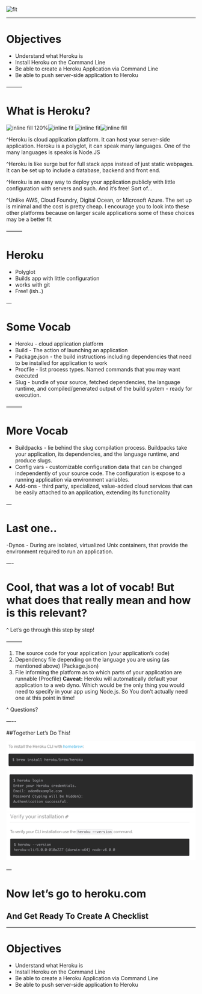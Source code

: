 ![fit](https://blog.phusion.nl/content/images/2016/07/Heroku.png)

---

# Objectives

- Understand what Heroku is
- Install Heroku on the Command Line
- Be able to create a Heroku Application via Command Line
- Be able to push server-side application to Heroku

———

# What is Heroku?

![inline fill 120%](https://redislabs.com/wp-content/images/partners/logo-square-heroku.png)![inline fit](https://www.westconcomstor.com/content/dam/wcgcom/Global/Cloud/Vendors/Microsoft/Azure/Azure%20cloud.png)
![inline fit](https://fedoramagazine.org/wp-content/uploads/2015/01/DO_Logo_Vertical_Blue-75e0d68b.png)![inline fill](https://upload.wikimedia.org/wikipedia/commons/thumb/5/5c/AWS_Simple_Icons_AWS_Cloud.svg/2000px-AWS_Simple_Icons_AWS_Cloud.svg.png)


^Heroku is cloud application platform. It can host your server-side application. Heroku is a polyglot, it can speak many languages. One of the many languages is speaks is Node.JS

^Heroku is like surge but for full stack apps instead of just static webpages. It can be set up to include a database, backend and front end.

^Heroku is an easy way to deploy your application publicly with little configuration with servers and such. And it’s free! Sort of…

^Unlike AWS, Cloud Foundry, Digital Ocean, or Microsoft Azure. The set up is minimal and the cost is pretty cheap. I encourage you to look into these other platforms because on larger scale applications some of these choices may be a better fit

———

# Heroku

- Polyglot
- Builds app with little configuration
- works with git
- Free! (ish..)

—

# Some Vocab

- Heroku - cloud application platform
- Build - The action of launching an application
- Package.json - the build instructions including dependencies that need to be installed for application to work
- Procfile - list process types. Named commands that you may want executed
- Slug - bundle of your source, fetched dependencies, the language runtime, and compiled/generated output of the build system - ready for execution.

———
 
# More Vocab
- Buildpacks - lie behind the slug compilation process. Buildpacks take your application, its dependencies, and the language runtime, and produce slugs.
- Config vars - customizable configuration data that can be changed independently of your source code. The configuration is expose to a running application via environment variables.
- Add-ons - third party, specialized, value-added cloud services that can be easily attached to an application, extending its functionality

—

# Last one..
-Dynos - During are isolated, virtualized Unix containers, that provide the environment required to run an application.

—-

# Cool, that was a lot of vocab! But what does that really mean and how is this relevant?
^ Let’s go through this step by step!

———

1. The source code for your application (your application’s code)
1.  Dependency file depending on the language you are using (as mentioned above) (Package.json)
1.  File informing the platform as to which parts of your application are runnable (Procfile)
**Caveat:** Heroku will automatically default your application to a web dyno. Which would be the only thing you would need to specify in your app using Node.js. So You don’t actually need one at this point in time!

^ Questions?

—--

##Together Let’s Do This!

![inline fill](./heroku-install-homebrew.png)
![inline fill](./heroku-login.png)
![inline fill](./heroku-version.png)

—
 
# Now let’s go to heroku.com
## And Get Ready To Create A Checklist

---

# Objectives

- Understand what Heroku is
- Install Heroku on the Command Line
- Be able to create a Heroku Application via Command Line
- Be able to push server-side application to Heroku
